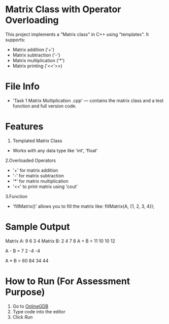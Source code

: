 
# Matrix Class with Operator Overloading 

This project implements a "Matrix class" in C++ using "templates". It supports:

- Matrix addition ('+')
- Matrix subtraction ('-')
- Matrix multiplication ('*')
- Matrix printing ('<<'>>)

#  File Info
- 'Task 1 Matrix Multiplication .cpp' — contains the matrix class and a test function and full version code.
# Features
1. Templated Matrix Class  
- Works with any data type like 'int', 'float'

2.Overloaded Operators
- '+' for matrix addition
- '-' for matrix subtraction
- '*' for matrix multiplication
- '<<' to print matrix using 'cout'

3.Function  
- 'fillMatrix()' allows you to fill the matrix like:
   fillMatrix(A, {1, 2, 3, 4});

# Sample Output
Matrix A:
9 6
3 4
Matrix B:
2 4
7 8
A + B =
11 10
10 12

A - B =
7 2
-4 -4

A * B =
60 84
34 44

# How to Run (For Assessment Purpose)

1. Go to [OnlineGDB](https://www.onlinegdb.com/online_c++_compiler)
2. Type code into the editor
3. Click *Run*
